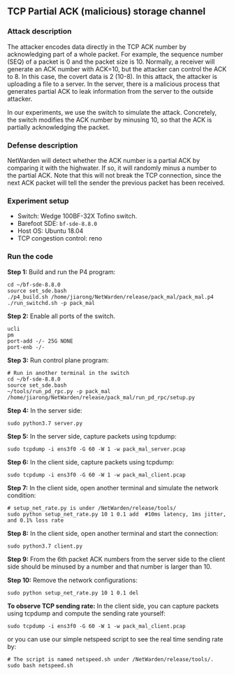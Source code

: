 ## TCP Partial ACK (malicious) storage channel

### Attack description
The attacker encodes data directly in the TCP ACK number by acknowledging part of a whole packet.
For example, the sequence number (SEQ) of a packet is 0 and the packet size is 10.
Normally, a receiver will generate an ACK number with ACK=10, but the attacker can control the ACK to 8. In this case, the covert data is 2 (10-8). In this attack, the attacker is uploading a file to a server. In the server, there is a malicious process that generates partial ACK to leak information from the server to the outside attacker.

In our experiments, we use the switch to simulate the attack. Concretely, the switch modifies the ACK number by minusing 10, so that the ACK is partially acknowledging the packet.

### Defense description
NetWarden will detect whether the ACK number is a partial ACK by comparing it with the highwater. If so, it will randomly minus a number to the partial ACK. Note that this will not break the TCP connection, since the next ACK packet will tell the sender the previous packet has been received.


### Experiment setup
- Switch: Wedge 100BF-32X Tofino switch.
- Barefoot SDE: `bf-sde-8.8.0`
- Host OS: Ubuntu 18.04
- TCP congestion control: reno


### Run the code

**Step 1:** Build and run the P4 program:
```
cd ~/bf-sde-8.8.0
source set_sde.bash
./p4_build.sh /home/jiarong/NetWarden/release/pack_mal/pack_mal.p4
./run_switchd.sh -p pack_mal
```


**Step 2:** Enable all ports of the switch.
```
ucli
pm
port-add -/- 25G NONE
port-enb -/-
```

**Step 3:** Run control plane program:
```
# Run in another terminal in the switch
cd ~/bf-sde-8.8.0
source set_sde.bash
~/tools/run_pd_rpc.py -p pack_mal /home/jiarong/NetWarden/release/pack_mal/run_pd_rpc/setup.py
```

**Step 4:** In the server side:
```
sudo python3.7 server.py
```

**Step 5:** In the server side, capture packets using tcpdump:
```
sudo tcpdump -i ens3f0 -G 60 -W 1 -w pack_mal_server.pcap
```

**Step 6:** In the client side, capture packets using tcpdump:
```
sudo tcpdump -i ens3f0 -G 60 -W 1 -w pack_mal_client.pcap
```

**Step 7:** In the client side, open another terminal and simulate the network condition:
```
# setup_net_rate.py is under /NetWarden/release/tools/
sudo python setup_net_rate.py 10 1 0.1 add  #10ms latency, 1ms jitter, and 0.1% loss rate
```

**Step 8:** In the client side, open another terminal and start the connection:
```
sudo python3.7 client.py
```

**Step 9:** From the 6th packet ACK numbers from the server side to the client side should be minused by a number and that number is larger than 10.


**Step 10:** Remove the network configurations:
```
sudo python setup_net_rate.py 10 1 0.1 del
```


**To observe TCP sending rate:**
In the client side, you can capture packets using tcpdump and compute the sending rate yourself:
```
sudo tcpdump -i ens3f0 -G 60 -W 1 -w pack_mal_client.pcap
```

or you can use our simple netspeed script to see the real time sending rate by:
```
# The script is named netspeed.sh under /NetWarden/release/tools/.
sudo bash netspeed.sh
```
